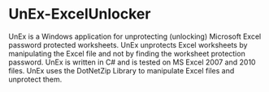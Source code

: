 # UnEx-ExcelUnlocker
UnEx is a Windows application for unprotecting (unlocking) Microsoft Excel password protected worksheets. UnEx unprotects Excel worksheets by manipulating the Excel file and not by finding the worksheet protection password. UnEx is written in C# and is tested on MS Excel 2007 and 2010 files. UnEx uses the DotNetZip Library to manipulate Excel files and unprotect them.
